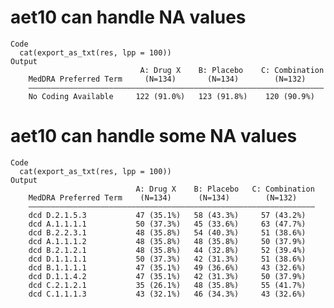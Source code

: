 # aet10 can handle NA values

    Code
      cat(export_as_txt(res, lpp = 100))
    Output
                                 A: Drug X    B: Placebo    C: Combination
        MedDRA Preferred Term     (N=134)       (N=134)        (N=132)    
        ——————————————————————————————————————————————————————————————————
        No Coding Available     122 (91.0%)   123 (91.8%)    120 (90.9%)  

# aet10 can handle some NA values

    Code
      cat(export_as_txt(res, lpp = 100))
    Output
                                A: Drug X    B: Placebo   C: Combination
        MedDRA Preferred Term    (N=134)      (N=134)        (N=132)    
        ————————————————————————————————————————————————————————————————
        dcd D.2.1.5.3           47 (35.1%)   58 (43.3%)     57 (43.2%)  
        dcd A.1.1.1.1           50 (37.3%)   45 (33.6%)     63 (47.7%)  
        dcd B.2.2.3.1           48 (35.8%)   54 (40.3%)     51 (38.6%)  
        dcd A.1.1.1.2           48 (35.8%)   48 (35.8%)     50 (37.9%)  
        dcd B.2.1.2.1           48 (35.8%)   44 (32.8%)     52 (39.4%)  
        dcd D.1.1.1.1           50 (37.3%)   42 (31.3%)     51 (38.6%)  
        dcd B.1.1.1.1           47 (35.1%)   49 (36.6%)     43 (32.6%)  
        dcd D.1.1.4.2           47 (35.1%)   42 (31.3%)     50 (37.9%)  
        dcd C.2.1.2.1           35 (26.1%)   48 (35.8%)     55 (41.7%)  
        dcd C.1.1.1.3           43 (32.1%)   46 (34.3%)     43 (32.6%)  

